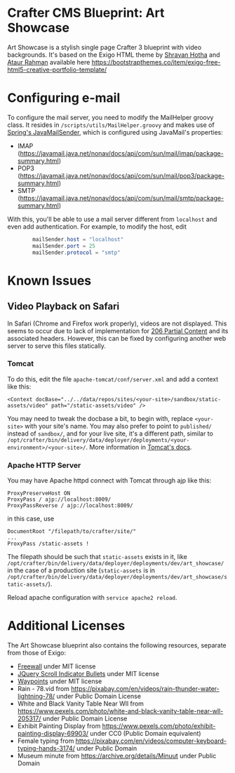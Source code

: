 # Crafter CMS Blueprint: Art Showcase

Art Showcase is a stylish single page Crafter 3 blueprint with video backgrounds. It's based on the Exigo HTML theme by [Shravan Hotha](https://dribbble.com/shots/2714774-Exigo-PSD-Freebie) and [Ataur Rahman](https://bootstrapthemes.co/author/xpeedstudio/) available here https://bootstrapthemes.co/item/exigo-free-html5-creative-portfolio-template/

# Configuring e-mail

To configure the mail server, you need to modify the MailHelper groovy class. It resides in `/scripts/utils/MailHelper.groovy` and makes use of [Spring's JavaMailSender](http://docs.spring.io/spring-framework/docs/current/javadoc-api/org/springframework/mail/javamail/JavaMailSender.html), which is configured using JavaMail's properties:

- IMAP (https://javamail.java.net/nonav/docs/api/com/sun/mail/imap/package-summary.html)
- POP3 (https://javamail.java.net/nonav/docs/api/com/sun/mail/pop3/package-summary.html)
- SMTP (https://javamail.java.net/nonav/docs/api/com/sun/mail/smtp/package-summary.html)

With this, you'll be able to use a mail server different from `localhost` and even add authentication. For example, to modify the host, edit

```java
		mailSender.host = "localhost"
		mailSender.port = 25
		mailSender.protocol = "smtp"
```

# Known Issues

## Video Playback on Safari
In Safari (Chrome and Firefox work properly), videos are not displayed. This seems to occur due to lack of implementation for [206 Partial Content](https://httpstatuses.com/206) and its associated headers. However, this can be fixed by configuring another web server to serve this files statically.

### Tomcat
To do this, edit the file `apache-tomcat/conf/server.xml` and add a context like this:

    <Context docBase="../../data/repos/sites/<your-site>/sandbox/static-assets/video" path="/static-assets/video" />

You may need to tweak the docbase a bit, to begin with, replace `<your-site>` with your site's name. You may also prefer to point to `published/` instead of `sandbox/`, and for your live site, it's a different path, similar to `/opt/crafter/bin/delivery/data/deployer/deployments/<your-environment>/<your-site>/`.
More information in [Tomcat's docs](https://tomcat.apache.org/tomcat-8.0-doc/config/context.html).

### Apache HTTP Server

You may have Apache httpd connect with Tomcat through ajp like this:

	ProxyPreserveHost ON
	ProxyPass / ajp://localhost:8009/
	ProxyPassReverse / ajp://localhost:8009/

in this case, use

	DocumentRoot "/filepath/to/crafter/site/"
	...
	ProxyPass /static-assets !

The filepath should be such that `static-assets` exists in it, like `/opt/crafter/bin/delivery/data/deployer/deployments/dev/art_showcase/` in the case of a production site (`static-assets` is in `/opt/crafter/bin/delivery/data/deployer/deployments/dev/art_showcase/static-assets/`).

Reload apache configuration with `service apache2 reload`.

# Additional Licenses
The Art Showcase blueprint also contains the following resources, separate from those of Exigo:

- [Freewall](http://kombai.github.io/freewall/) under MIT license
- [JQuery Scroll Indicator Bullets](http://mruoss.github.io/jquery-scroll-indicator-bullets/) under MIT license
- [Waypoints](https://github.com/imakewebthings/waypoints) under MIT license
- Rain - 78.vid from https://pixabay.com/en/videos/rain-thunder-water-lightning-78/ under Public Domain License
- White and Black Vanity Table Near Wll from https://www.pexels.com/photo/white-and-black-vanity-table-near-wll-205317/ under Public Domain License
- Exhibit Painting Display from https://www.pexels.com/photo/exhibit-painting-display-69903/ under CC0 (Public Domain equivalent)
- Female typing from https://pixabay.com/en/videos/computer-keyboard-typing-hands-3174/ under Public Domain
- Museum minute from https://archive.org/details/Minuut under Public Domain
